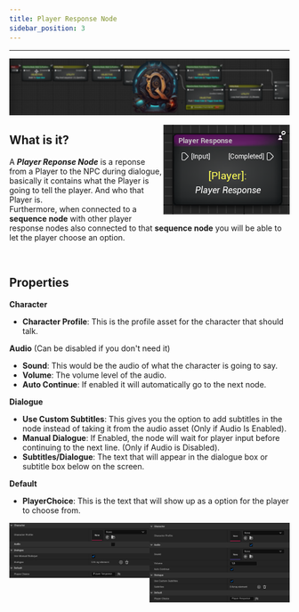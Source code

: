 ```yaml
---
title: Player Response Node
sidebar_position: 3
---
```

<hr  /> 

![Banner](/img/QadeBanner.png)

<img align="right" src="/img/QadeBasics/ResponseNodes/PlayerResponse.png"> </img>
## What is it?
A ***Player Reponse Node*** is a reponse from a Player to the NPC during dialogue, basically it contains what the Player is going to tell the player.
And who that Player is. <br/>
Furthermore, when connected to a **sequence node** with other player response nodes also connected to that **sequence node** you will be able to let the player choose an option. 

<br/>

## Properties

**Character**
* **Character Profile**:  This is the profile asset for the character that should talk.

**Audio** (Can be disabled if you don't need it)
* **Sound**: This would be the audio of what the character is going to say.
* **Volume**: The volume level of the audio.
* **Auto Continue**: If enabled it will automatically go to the next node.

**Dialogue**
* **Use Custom Subtitles**: This gives you the option to add subtitles in the node instead of taking it from the audio asset (Only if Audio Is Enabled).
* **Manual Dialogue**: If Enabled, the node will wait for player input before continuing to the next line. (Only if Audio is Disabled).
* **Subtitles/Dialogue**: The text that will appear in the dialogue box or subtitle box below on the screen. 

**Default**
* **PlayerChoice**: This is the text that will show up as a option for the player to choose from.

<img align="Left" width="50%" src="/img/QadeBasics/ResponseNodes/PRManualSettings.png"> </img>
<img align="right" width="50%" src="/img/QadeBasics/ResponseNodes/PRAudioSettings.png"> </img>